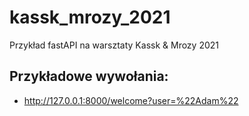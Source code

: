 # kassk_mrozy_2021
Przykład fastAPI na warsztaty Kassk &amp; Mrozy 2021

## Przykładowe wywołania:

* http://127.0.0.1:8000/welcome?user=%22Adam%22